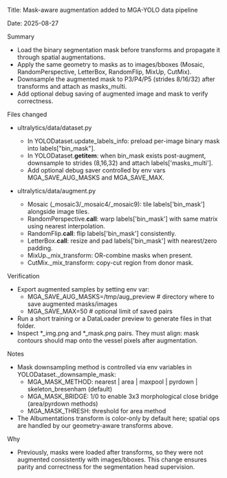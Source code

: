 Title: Mask-aware augmentation added to MGA-YOLO data pipeline

Date: 2025-08-27

Summary
- Load the binary segmentation mask before transforms and propagate it through spatial augmentations.
- Apply the same geometry to masks as to images/bboxes (Mosaic, RandomPerspective, LetterBox, RandomFlip, MixUp, CutMix).
- Downsample the augmented mask to P3/P4/P5 (strides 8/16/32) after transforms and attach as masks_multi.
- Add optional debug saving of augmented image and mask to verify correctness.

Files changed
- ultralytics/data/dataset.py
  - In YOLODataset.update_labels_info: preload per-image binary mask into labels["bin_mask"].
  - In YOLODataset.__getitem__: when bin_mask exists post-augment, downsample to strides (8,16,32) and attach labels['masks_multi'].
  - Add optional debug saver controlled by env vars MGA_SAVE_AUG_MASKS and MGA_SAVE_MAX.

- ultralytics/data/augment.py
  - Mosaic (_mosaic3/_mosaic4/_mosaic9): tile labels['bin_mask'] alongside image tiles.
  - RandomPerspective.__call__: warp labels['bin_mask'] with same matrix using nearest interpolation.
  - RandomFlip.__call__: flip labels['bin_mask'] consistently.
  - LetterBox.__call__: resize and pad labels['bin_mask'] with nearest/zero padding.
  - MixUp._mix_transform: OR-combine masks when present.
  - CutMix._mix_transform: copy-cut region from donor mask.

Verification
- Export augmented samples by setting env var:
  - MGA_SAVE_AUG_MASKS=/tmp/aug_preview  # directory where to save augmented masks/images
  - MGA_SAVE_MAX=50                      # optional limit of saved pairs
- Run a short training or a DataLoader preview to generate files in that folder.
- Inspect *_img.png and *_mask.png pairs. They must align: mask contours should map onto the vessel pixels after augmentation.

Notes
- Mask downsampling method is controlled via env variables in YOLODataset._downsample_mask:
  - MGA_MASK_METHOD: nearest | area | maxpool | pyrdown | skeleton_bresenham (default)
  - MGA_MASK_BRIDGE: 1/0 to enable 3x3 morphological close bridge (area/pyrdown methods)
  - MGA_MASK_THRESH: threshold for area method
- The Albumentations transform is color-only by default here; spatial ops are handled by our geometry-aware transforms above.

Why
- Previously, masks were loaded after transforms, so they were not augmented consistently with images/bboxes. This change ensures parity and correctness for the segmentation head supervision.
